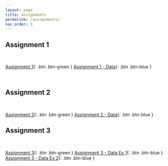 ```yaml
---
layout: page
title: Assignments
permalink: /assignments/
nav_order: 5
---
```


## Assignment 1
<br>

[Assignment 1](https://github.com/bayreuth-politics/CI22/raw/gh-pages/docs/assignment/bayreuth22_assignment1.pdf){: .btn .btn-green }
[Assignment 1 - Data](https://raw.githubusercontent.com/bayreuth-politics/CI22/gh-pages/docs/assignment/ballot.csv){: .btn .btn-blue }

<br>

## Assignment 2
<br>

[Assignment 2](https://github.com/bayreuth-politics/CI22/raw/gh-pages/docs/assignment/CI_22_Bayreuth_Assignment_2.pdf){: .btn .btn-green }
[Assignment 2 - Data](https://raw.githubusercontent.com/bayreuth-politics/CI22/gh-pages/docs/assignment/Vietnam_matching.dta){: .btn .btn-blue }


## Assignment 3
<br>

[Assignment 3](https://github.com/bayreuth-politics/CI22/raw/gh-pages/docs/assignment/CI_22_Bayreuth_Assignment_3.pdf){: .btn .btn-green }
[Assignment 3 - Data Ex 1](https://raw.githubusercontent.com/bayreuth-politics/CI22/gh-pages/docs/assignment/AJR.dta){: .btn .btn-blue }
[Assignment 3 - Data Ex 2](https://raw.githubusercontent.com/bayreuth-politics/CI22/gh-pages/docs/assignment/Broockman2009.dta){: .btn .btn-blue }




